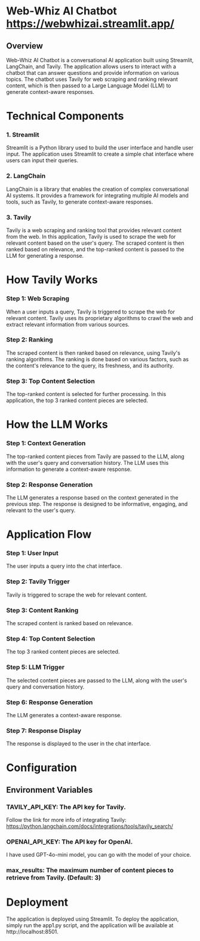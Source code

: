 # Web-Whiz AI Chatbot  https://webwhizai.streamlit.app/
## Overview
Web-Whiz AI Chatbot is a conversational AI application built using Streamlit, LangChain, and Tavily. The application allows users to interact with a chatbot that can answer questions and provide information on various topics. The chatbot uses Tavily for web scraping and ranking relevant content, which is then passed to a Large Language Model (LLM) to generate context-aware responses.
# Technical Components
### 1. Streamlit
Streamlit is a Python library used to build the user interface and handle user input. The application uses Streamlit to create a simple chat interface where users can input their queries.

### 2. LangChain
LangChain is a library that enables the creation of complex conversational AI systems. It provides a framework for integrating multiple AI models and tools, such as Tavily, to generate context-aware responses.

### 3. Tavily
Tavily is a web scraping and ranking tool that provides relevant content from the web. In this application, Tavily is used to scrape the web for relevant content based on the user's query. The scraped content is then ranked based on relevance, and the top-ranked content is passed to the LLM for generating a response.

# How Tavily Works
### Step 1: Web Scraping
When a user inputs a query, Tavily is triggered to scrape the web for relevant content. Tavily uses its proprietary algorithms to crawl the web and extract relevant information from various sources.

### Step 2: Ranking
The scraped content is then ranked based on relevance, using Tavily's ranking algorithms. The ranking is done based on various factors, such as the content's relevance to the query, its freshness, and its authority.

### Step 3: Top Content Selection
The top-ranked content is selected for further processing. In this application, the top 3 ranked content pieces are selected.

# How the LLM Works

### Step 1: Context Generation
The top-ranked content pieces from Tavily are passed to the LLM, along with the user's query and conversation history. The LLM uses this information to generate a context-aware response.

### Step 2: Response Generation
The LLM generates a response based on the context generated in the previous step. The response is designed to be informative, engaging, and relevant to the user's query.

# Application Flow

### Step 1: User Input
The user inputs a query into the chat interface.

### Step 2: Tavily Trigger
Tavily is triggered to scrape the web for relevant content.

### Step 3: Content Ranking
The scraped content is ranked based on relevance.

### Step 4: Top Content Selection
The top 3 ranked content pieces are selected.

### Step 5: LLM Trigger
The selected content pieces are passed to the LLM, along with the user's query and conversation history.

### Step 6: Response Generation
The LLM generates a context-aware response.

### Step 7: Response Display
The response is displayed to the user in the chat interface.

# Configuration
## Environment Variables
### TAVILY_API_KEY: The API key for Tavily.
Follow the link for more info of integrating Tavily: https://python.langchain.com/docs/integrations/tools/tavily_search/
### OPENAI_API_KEY: The API key for OpenAI.
I have used GPT-4o-mini model, you can go with the model of your choice.
### max_results: The maximum number of content pieces to retrieve from Tavily. (Default: 3)

# Deployment
The application is deployed using Streamlit. To deploy the application, simply run the app1.py script, and the application will be available at http://localhost:8501. 
